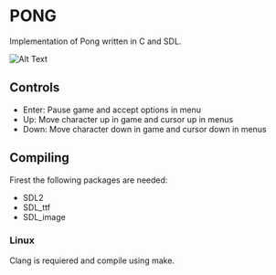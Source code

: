 # PONG

Implementation of Pong written in C and SDL.

![Alt Text](https://media.giphy.com/media/ZbgFO5zqDrj26iJJBP/giphy.gif)


## Controls

* Enter: Pause game and accept options in menu
* Up: Move character up in game and cursor up in menus
* Down: Move character down in game and cursor down in menus

## Compiling

Firest the following packages are needed:

* SDL2
* SDL_ttf
* SDL_image

### Linux

Clang is requiered and compile using make.
